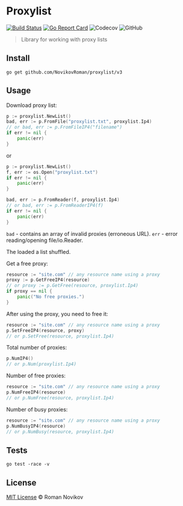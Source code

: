# Proxylist
[![Build Status](https://app.travis-ci.com/NovikovRoman/proxylist.svg?branch=master)](https://app.travis-ci.com/NovikovRoman/proxylist)
[![Go Report Card](https://goreportcard.com/badge/github.com/NovikovRoman/proxylist/v3)](https://goreportcard.com/report/github.com/NovikovRoman/proxylist/v3)
![Codecov](https://img.shields.io/codecov/c/github/NovikovRoman/proxylist)
![GitHub](https://img.shields.io/github/license/NovikovRoman/proxylist)

> Library for working with proxy lists

## Install

```shell
go get github.com/NovikovRoman/proxylist/v3
```

## Usage

Download proxy list:

```go
p := proxylist.NewList()
bad, err := p.FromFile("proxylist.txt", proxylist.Ip4)
// or bad, err := p.FromFileIP4("filename")
if err != nil {
    panic(err)
}
```

or

```go
p := proxylist.NewList()
f, err := os.Open("proxylist.txt")
if err != nil {
    panic(err)
}

bad, err := p.FromReader(f, proxylist.Ip4)
// or bad, err := p.FromReaderIP4(f)
if err != nil {
    panic(err)
}
```

`bad` - contains an array of invalid proxies (erroneous URL).
`err` - error reading/opening file/io.Reader.

The loaded a list shuffled.

Get a free proxy:

```go
resource := "site.com" // any resource name using a proxy
proxy := p.GetFreeIP4(resource)
// or proxy := p.GetFree(resource, proxylist.Ip4)
if proxy == nil {
    panic("No free proxies.")
}
```

After using the proxy, you need to free it:

```go
resource := "site.com" // any resource name using a proxy
p.SetFreeIP4(resource, proxy)
// or p.SetFree(resource, proxylist.Ip4)
```

Total number of proxies:

```go
p.NumIP4()
// or p.Num(proxylist.Ip4)
```

Number of free proxies:

```go
resource := "site.com" // any resource name using a proxy
p.NumFreeIP4(resource)
// or p.NumFree(resource, proxylist.Ip4)
```

Number of busy proxies:

```go
resource := "site.com" // any resource name using a proxy
p.NumBusyIP4(resource)
// or p.NumBusy(resource, proxylist.Ip4)
```

## Tests

```shell
go test -race -v
```

## License

[MIT License](LICENSE) © Roman Novikov